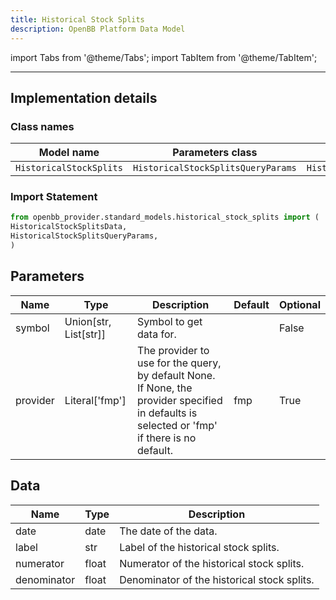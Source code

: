 ```yaml
---
title: Historical Stock Splits
description: OpenBB Platform Data Model
---
```



import Tabs from '@theme/Tabs';
import TabItem from '@theme/TabItem';


---

## Implementation details

### Class names

| Model name | Parameters class | Data class |
| ---------- | ---------------- | ---------- |
| `HistoricalStockSplits` | `HistoricalStockSplitsQueryParams` | `HistoricalStockSplitsData` |

### Import Statement

```python
from openbb_provider.standard_models.historical_stock_splits import (
HistoricalStockSplitsData,
HistoricalStockSplitsQueryParams,
)
```

## Parameters

<Tabs>
<TabItem value="standard" label="Standard">

| Name | Type | Description | Default | Optional |
| ---- | ---- | ----------- | ------- | -------- |
| symbol | Union[str, List[str]] | Symbol to get data for. |  | False |
| provider | Literal['fmp'] | The provider to use for the query, by default None. If None, the provider specified in defaults is selected or 'fmp' if there is no default. | fmp | True |
</TabItem>

</Tabs>

## Data

<Tabs>
<TabItem value="standard" label="Standard">

| Name | Type | Description |
| ---- | ---- | ----------- |
| date | date | The date of the data. |
| label | str | Label of the historical stock splits. |
| numerator | float | Numerator of the historical stock splits. |
| denominator | float | Denominator of the historical stock splits. |
</TabItem>

</Tabs>

